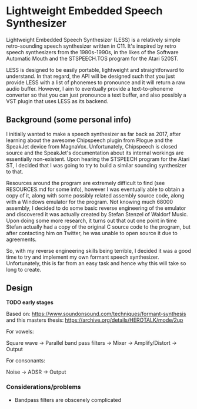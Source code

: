 # Lightweight Embedded Speech Synthesizer
Lightweight Embedded Speech Synthesizer (LESS) is a relatively simple retro-sounding speech synthesizer written in C11.
It's inspired by retro speech synthesizers from the 1980s-1990s, in the likes of the Software Automatic Mouth and the
STSPEECH.TOS program for the Atari 520ST.

LESS is designed to be easily portable, lightweight and straightforward to understand. In that regard, the API will be designed
such that you just provide LESS with a list of phonemes to pronounce and it will return a raw audio buffer. However, 
I aim to eventually provide a text-to-phoneme converter so that you can just pronounce a text buffer, and also possibly a
VST plugin that uses LESS as its backend.

## Background (some personal info)
I initially wanted to make a speech synthesizer as far back as 2017, after learning about the awesome Chipspeech plugin
from Plogue and the SpeakJet device from MagnaVox. Unfortunately, Chipspeech is closed source and the SpeakJet's documentation
about its internal workings are essentially non-existent. Upon hearing the STSPEECH program for the Atari ST, I decided that
I was going to try to build a similar sounding synthesizer to that.

Resources around the program are extremely difficult to find (see RESOURCES.md for some info), however I was eventually
able to obtain a copy of it, along with some possibly related assembly source code, along with a Windows emulator for the
program. Not knowing much 68000 assembly, I decided to do some basic reverse engineering of the emulator and discovered
it was actually created by Stefan Stenzel of Waldorf Music. Upon doing some more research, it turns out that out one point
in time Stefan actually had a copy of the original C source code to the program, but after contacting him on Twitter, he
was unable to open source it due to agreements.

So, with my reverse engineering skills being terrible, I decided it was a good time to try and implement my own
formant speech synthesizer. Unfortunately, this is far from an easy task and hence why this will take so long to create.

## Design
**TODO early stages**

Based on: https://www.soundonsound.com/techniques/formant-synthesis and this masters thesis: https://archive.org/details/HEROTALK/mode/2up

For vowels:

Square wave -> Parallel band pass filters -> Mixer -> Amplify/Distort -> Output

For consonants:

Noise -> ADSR -> Output

### Considerations/problems
- Bandpass filters are obscenely complicated